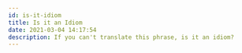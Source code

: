 ```yaml
---
id: is-it-idiom
title: Is it an Idiom
date: 2021-03-04 14:17:54
description: If you can't translate this phrase, is it an idiom?
---
```


